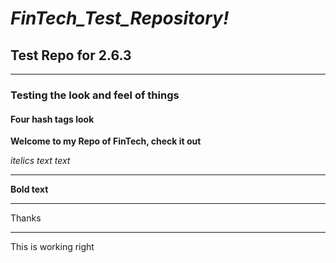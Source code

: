 # *FinTech_Test_Repository!* 
## Test Repo for 2.6.3
---
### Testing the look and feel of things

#### Four hash tags look

**Welcome to my Repo of FinTech, check it out**

*itelics text text*

---
**Bold text**

---
Thanks 

---
This is working right 